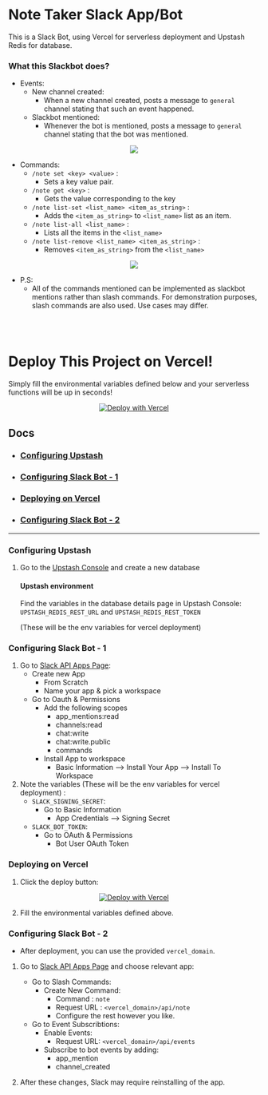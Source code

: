 # Note Taker Slack App/Bot
This is a Slack Bot, using Vercel for serverless deployment and Upstash Redis for database.

<!-- ![](https://github.com/burak-upstash/slackbot-management-api/blob/main/public/slash_commands.png) -->



<!-- ![](./public/slash_commands.png) -->


<!-- ![](https://github.com/burak-upstash/slackbot-management-api/blob/main/public/events.png) -->


<!-- ![](./public/events.png) -->

### What this Slackbot does?
* Events:
    * New channel created:
        * When a new channel created, posts a message to `general` channel stating that such an event happened.
    * Slackbot mentioned:
        * Whenever the bot is mentioned, posts a
        message to `general` channel stating
        that the bot was mentioned.

<p align="center">
<img src="https://github.com/burak-upstash/slackbot-management-api/blob/main/public/events.png">
</p>


* Commands:
    * `/note set <key> <value>` :
        * Sets a key value pair.
    * `/note get <key>` :
        * Gets the value corresponding to the key
    * `/note list-set <list_name> <item_as_string>` :
        * Adds the `<item_as_string>` to `<list_name>` list as an item.
    * `/note list-all <list_name>` :
        * Lists all the items in the `<list_name>`
    * `/note list-remove <list_name> <item_as_string>` :
        * Removes `<item_as_string>` from the `<list_name>`
<p align="center">
<img src="https://github.com/burak-upstash/slackbot-management-api/blob/main/public/slash_commands.png">
</p>

* P.S: 
    * All of the commands mentioned can be implemented as slackbot mentions rather than slash commands. For demonstration purposes, slash commands are also used. Use cases may differ. 

<br>
<br>

# Deploy This Project on Vercel!
Simply fill the environmental variables defined below and your serverless functions will be up in seconds!

<p align="center">
  <a href="https://vercel.com/new/clone?repository-url=https%3A%2F%2Fgithub.com%2Fburak-upstash%2Fnote_taker_slackbot&env=UPSTASH_REDIS_REST_URL,UPSTASH_REDIS_REST_TOKEN,SLACK_SIGNING_SECRET,SLACK_BOT_TOKEN&project-name=note-taker-slackbot&repo-name=note_taker_slackbot"><img src="https://vercel.com/button" alt="Deploy with Vercel"/></a>
</p>


## Docs
- ### [Configuring Upstash](#configure-upstash)
- ### [Configuring Slack Bot - 1](#configure-slack-bot-1)
- ### [Deploying on Vercel](#deploy-on-vercel)
- ### [Configuring Slack Bot - 2](#configure-slack-bot-2)
***
### Configuring Upstash 
<a id="configure-upstash"></a>
1. Go to the [Upstash Console](https://console.upstash.com/) and create a new database

    #### Upstash environment
    Find the variables in the database details page in Upstash Console:
    `UPSTASH_REDIS_REST_URL` and `UPSTASH_REDIS_REST_TOKEN` 

    (These will be the env variables for vercel deployment) 

### Configuring Slack Bot - 1 
<a id="configure-slack-bot-1"></a>
1. Go to [Slack API Apps Page](https://api.slack.com/apps):
    * Create new App
        * From Scratch
        * Name your app & pick a workspace 
    * Go to Oauth & Permissions
        * Add the following scopes
            * app_mentions:read
            * channels:read
            * chat:write
            * chat:write.public
            * commands
        * Install App to workspace
            * Basic Information --> Install Your App --> Install To Workspace
2. Note the variables (These will be the env variables for vercel deployment) : 
    * `SLACK_SIGNING_SECRET`:
        * Go to Basic Information
            * App Credentials --> Signing Secret
    * `SLACK_BOT_TOKEN`:
        * Go to OAuth & Permissions
            * Bot User OAuth Token
    



### Deploying on Vercel <a id="deploy-on-vercel"></a>

1. Click the deploy button: 

<div style="text-align:center">
<a href="https://vercel.com/new/clone?repository-url=https%3A%2F%2Fgithub.com%2Fburak-upstash%2Fnote_taker_slackbot&env=UPSTASH_REDIS_REST_URL,UPSTASH_REDIS_REST_TOKEN,SLACK_SIGNING_SECRET,SLACK_BOT_TOKEN&project-name=note-taker-slackbot&repo-name=note_taker_slackbot"><img src="https://vercel.com/button" alt="Deploy with Vercel"/></a>
</div>

2. Fill the environmental variables defined above.

### Configuring Slack Bot - 2
<a id="configure-slack-bot-2"></a>

* After deployment, you can use the provided `vercel_domain`.

1. Go to [Slack API Apps Page](https://api.slack.com/apps) and choose relevant app:
    * Go to Slash Commands:
        * Create New Command:
            * Command : `note`
            * Request URL : `<vercel_domain>/api/note`
            * Configure the rest however you like.
    * Go to Event Subscribtions:
        * Enable Events:
            * Request URL: `<vercel_domain>/api/events`
        * Subscribe to bot events by adding:
            * app_mention
            * channel_created

2. After these changes, Slack may require reinstalling of the app.







<!-- 
Give the bot subscriptions as follows:

![](https://github.com/burak-upstash/slackbot-management-api/blob/main/public/bot_subscriptions.png)


Give the bot permissions as follows:

![](https://github.com/burak-upstash/slackbot-management-api/blob/main/public/bot_permissions.png) -->


